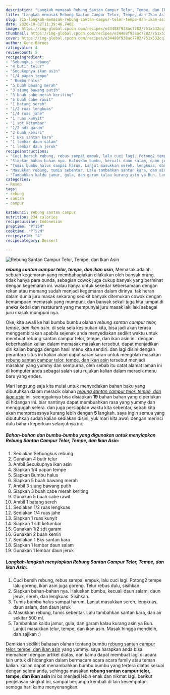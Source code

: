 ```yaml
---
description: "Langkah memasak Rebung Santan Campur Telor, Tempe, dan Ikan Asin, Menggugah Selera"
title: "Langkah memasak Rebung Santan Campur Telor, Tempe, dan Ikan Asin, Menggugah Selera"
slug: 715-langkah-memasak-rebung-santan-campur-telor-tempe-dan-ikan-asin-menggugah-selera
date: 2020-10-02T11:39:46.740Z
image: https://img-global.cpcdn.com/recipes/e34488f938ac7782/751x532cq70/rebung-santan-campur-telor-tempe-dan-ikan-asin-foto-resep-utama.jpg
thumbnail: https://img-global.cpcdn.com/recipes/e34488f938ac7782/751x532cq70/rebung-santan-campur-telor-tempe-dan-ikan-asin-foto-resep-utama.jpg
cover: https://img-global.cpcdn.com/recipes/e34488f938ac7782/751x532cq70/rebung-santan-campur-telor-tempe-dan-ikan-asin-foto-resep-utama.jpg
author: Gene Barnes
ratingvalue: 4
reviewcount: 5
recipeingredient:
- "Sebungkus rebung"
- "4 butir telur"
- "Secukupnya ikan asin"
- "1/4 papan tempe"
- " Bumbu halus"
- "5 buah bawang merah"
- "3 siung bawang putih"
- "3 buah cabe merah keriting"
- "5 buah cabe rawit"
- "1 batang sereh"
- "1/2 ruas lengkuas"
- "1/4 ruas jahe"
- "1 ruas kunyit"
- "1 sdt ketumbar"
- "1/2 sdt garam"
- "2 buah kemiri"
- "1 Bks santan kara"
- "1 lembar daun salam"
- "1 lembar daun jeruk"
recipeinstructions:
- "Cuci bersih rebung, rebus sampai empuk, lalu cuci lagi. Potong2 tempe lalu goreng, ikan asin juga goreng. Telur rebus dulu, sisihkan"
- "Siapkan bahan-bahan nya. Haluskan bumbu, kecuali daun salam, daun jeruk, sereh, dan lengkuas. Sisihkan."
- "Tumis bumbu halus sampai harum. Lanjut masukkan sereh, lengkuas, daun salam, dan daun jeruk"
- "Masukkan rebung, tumis sebentar. Lalu tambahkan santan kara, dan air sekitar 500 ml."
- "Tambahkan kaldu jamur, gula, dan garam kalau kurang asin ya Bun. Lanjut masukkan telur, tempe, dan ikan asin. Masak hingga mendidih, dan sajikan :)"
categories:
- Resep
tags:
- rebung
- santan
- campur

katakunci: rebung santan campur 
nutrition: 234 calories
recipecuisine: Indonesian
preptime: "PT15M"
cooktime: "PT52M"
recipeyield: "4"
recipecategory: Dessert

---
```



![Rebung Santan Campur Telor, Tempe, dan Ikan Asin](https://img-global.cpcdn.com/recipes/e34488f938ac7782/751x532cq70/rebung-santan-campur-telor-tempe-dan-ikan-asin-foto-resep-utama.jpg)

<b><i>rebung santan campur telor, tempe, dan ikan asin</i></b>, Memasak adalah sebuah kegemaran yang membahagiakan dilakukan oleh banyak orang. tidak hanya para bunda, sebagian cowok juga cukup banyak yang berminat dengan kegemaran ini. walau hanya untuk sekedar kebersamaan dengan rekan atau memang sudah menjadi kegemaran dalam dirinya. tak heran dalam dunia juru masak sekarang sedikit banyak ditemukan cowok dengan kemampuan memasak yang mumpuni, dan banyak sekali juga kita jumpai di aneka kedai dan restaurant yang mempunyai juru masak laki laki sebagai juru masak mumpuni nya.



Oke, kita awali ke hal bumbu bumbu olahan <i>rebung santan campur telor, tempe, dan ikan asin</i>. di sela sela kesibukan kita, bisa jadi akan terasa menggembirakan apabila sejenak anda menyediakan sedikit waktu untuk membuat rebung santan campur telor, tempe, dan ikan asin ini. dengan keberhasilan kalian dalam memasak masakan tersebut, dapat menjadikan diri kalian bangga dengan hasil menu kita sendiri. dan lagi disini dengan perantara situs ini kalian akan dapat saran saran untuk mengolah masakan <u>rebung santan campur telor, tempe, dan ikan asin</u> tersebut menjadi masakan yang yummy dan sempurna, oleh sebab itu catat alamat laman ini di komputer anda sebagai salah satu rujukan kalian dalam meracik menu baru yang endes.


Mari langsung saja kita mulai untuk menyediakan bahan baku yang dibutuhkan dalam meracik olahan <u><i>rebung santan campur telor, tempe, dan ikan asin</i></u> ini. seenggaknya bisa disiapkan <b>19</b> bahan bahan yang diperlukan di hidangan ini. biar nantinya dapat membuahkan rasa yang yummy dan menggugah selera. dan juga persiapkan waktu kita sebentar, sebab kita akan memprosesnya kurang lebih dengan <b>5</b> langkah. saya ingin semua yang dibutuhkan sudah kalian sediakan disini, yuk mari kita awali dengan merinci dulu bahan keperluan selanjutnya ini.

<!--inarticleads1-->

##### Bahan-bahan dan bumbu-bumbu yang digunakan untuk menyiapkan Rebung Santan Campur Telor, Tempe, dan Ikan Asin:

1. Sediakan Sebungkus rebung
1. Gunakan 4 butir telur
1. Ambil Secukupnya ikan asin
1. Siapkan 1/4 papan tempe
1. Siapkan  Bumbu halus
1. Siapkan 5 buah bawang merah
1. Ambil 3 siung bawang putih
1. Siapkan 3 buah cabe merah keriting
1. Gunakan 5 buah cabe rawit
1. Ambil 1 batang sereh
1. Sediakan 1/2 ruas lengkuas
1. Sediakan 1/4 ruas jahe
1. Siapkan 1 ruas kunyit
1. Siapkan 1 sdt ketumbar
1. Gunakan 1/2 sdt garam
1. Gunakan 2 buah kemiri
1. Sediakan 1 Bks santan kara
1. Siapkan 1 lembar daun salam
1. Gunakan 1 lembar daun jeruk




<!--inarticleads2-->

##### Langkah-langkah menyiapkan Rebung Santan Campur Telor, Tempe, dan Ikan Asin:

1. Cuci bersih rebung, rebus sampai empuk, lalu cuci lagi. Potong2 tempe lalu goreng, ikan asin juga goreng. Telur rebus dulu, sisihkan
1. Siapkan bahan-bahan nya. Haluskan bumbu, kecuali daun salam, daun jeruk, sereh, dan lengkuas. Sisihkan.
1. Tumis bumbu halus sampai harum. Lanjut masukkan sereh, lengkuas, daun salam, dan daun jeruk
1. Masukkan rebung, tumis sebentar. Lalu tambahkan santan kara, dan air sekitar 500 ml.
1. Tambahkan kaldu jamur, gula, dan garam kalau kurang asin ya Bun. Lanjut masukkan telur, tempe, dan ikan asin. Masak hingga mendidih, dan sajikan :)




Demikian sedikit bahasan olahan tentang bumbu <u>rebung santan campur telor, tempe, dan ikan asin</u> yang yummy. saya harapkan anda bisa memahami dengan artikel diatas, dan kamu dapat membuat lagi di acara lain untuk di hidangkan dalam bermacam acara acara family atau teman kalian. kalian dapat menambahkan bumbu bumbu yang tertera diatas sesuai dengan selera anda, sehingga masakan <b>rebung santan campur telor, tempe, dan ikan asin</b> ini bs menjadi lebih enak dan nikmat lagi. berikut penjelasan singkat ini, sampai berjumpa kembali di lain kesempatan. semoga hari kamu menyenangkan.
